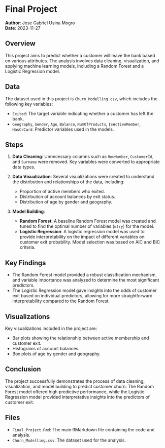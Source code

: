 # Final Project

**Author**: Jose Gabriel Usina Mogro  
**Date**: 2023-11-27

## Overview

This project aims to predict whether a customer will leave the bank based on various attributes. The analysis involves data cleaning, visualization, and applying machine learning models, including a Random Forest and a Logistic Regression model.

## Data

The dataset used in this project is `Churn_Modelling.csv`, which includes the following key variables:

- `Exited`: The target variable indicating whether a customer has left the bank.
- `Geography`, `Gender`, `Age`, `Balance`, `NumOfProducts`, `IsActiveMember`, `HasCrCard`: Predictor variables used in the models.

## Steps

1. **Data Cleaning**: Unnecessary columns such as `RowNumber`, `CustomerId`, and `Surname` were removed. Key variables were converted to appropriate data types.

2. **Data Visualization**: Several visualizations were created to understand the distribution and relationships of the data, including:
   - Proportion of active members who exited.
   - Distribution of account balances by exit status.
   - Distribution of age by gender and geography.

3. **Model Building**:
   - **Random Forest**: A baseline Random Forest model was created and tuned to find the optimal number of variables (`mtry`) for the model.
   - **Logistic Regression**: A logistic regression model was used to provide interpretability on the impact of different variables on customer exit probability. Model selection was based on AIC and BIC criteria.

## Key Findings

- The Random Forest model provided a robust classification mechanism, and variable importance was analyzed to determine the most significant predictors.
- The Logistic Regression model gave insights into the odds of customer exit based on individual predictors, allowing for more straightforward interpretability compared to the Random Forest.

## Visualizations

Key visualizations included in the project are:
- Bar plots showing the relationship between active membership and customer exit.
- Histograms of account balances.
- Box plots of age by gender and geography.

## Conclusion

The project successfully demonstrates the process of data cleaning, visualization, and model building to predict customer churn. The Random Forest model offered high predictive performance, while the Logistic Regression model provided interpretative insights into the predictors of customer exit.

## Files

- `Final_Project.Rmd`: The main RMarkdown file containing the code and analysis.
- `Churn_Modelling.csv`: The dataset used for the analysis.
